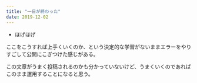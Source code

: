 ```yaml
---
title: "一日が終わった"
date: 2019-12-02
---
```


- ほげほげ

ここをこうすれば上手くいくのか、という決定的な学習がないままエラーをやりすごして公開にこぎつけた感じがある。

この文章がうまく投稿されるのかも分かっていないけど、うまくいくのであればこのまま運用することになると思う。
